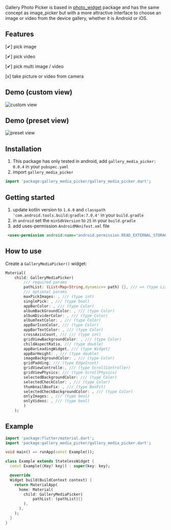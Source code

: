 Gallery Photo Picker is based in [photo_widget](https://pub.dev/packages/photo_widget) package and has the same concept as image_picker but with a more attractive interface to choose an image or video from the device gallery, whether it is Android or iOS.

## Features

[✔] pick image

[✔] pick video

[✔] pick multi image / video

[x] take picture or video from camera

## Demo (custom view)
![custom view]()

## Demo (preset view)
![preset view]()

## Installation
1) This package has only tested in android, add `gallery_media_picker: 0.0.4` in your `pubspec.yaml`
2) import `gallery_media_picker`
```dart
import 'package:gallery_media_picker/gallery_media_picker.dart';
```

## Getting started

1) update kotlin version to `1.6.0` and `classpath 'com.android.tools.build:gradle:7.0.4'` in your `build.gradle`
2) in `android` set the `minSdkVersion` to `25` in your `build.gradle`
3) add uses-permission `AndroidMAnifest.xml` file
```xml
 <uses-permission android:name="android.permission.READ_EXTERNAL_STORAGE" />
```

## How to use
Create a `GalleryMediaPicker()` widget:
```dart
Material(
    child: GalleryMediaPicker(
        /// required params
        pathList: (List<Map<String,dynamic>> path) {}, /// => (type List<Map<String,dynamic>>) return a list map with selected media metadata
        /// optional params
        maxPickImages: , /// (type int)
        singlePick: , /// (type bool)
        appBarColor: , /// (type Color)
        albumBackGroundColor: , /// (type Color)
        albumDividerColor: , /// (type Color)
        albumTextColor: , /// (type Color)
        appBarIconColor, /// (type Color)
        appBarTextColor: , /// (type Color)
        crossAxisCount, /// /// (type int)
        gridViewBackgroundColor: , /// (type Color)
        childAspectRatio, /// (type double)
        appBarLeadingWidget, /// (type Widget)
        appBarHeight: , /// (type double)
        imageBackgroundColor: , /// (type Color)
        gridPadding: /// (type EdgeInset)
        gridViewControlle:, /// (type ScrollController)
        gridViewPhysics: /// (type ScrollPhysics)
        selectedBackgroundColor: /// (type Color)
        selectedCheckColor: , /// (type Color)
        thumbnailBoxFix: , /// (type BoxFit)
        selectedCheckBackgroundColor: , /// (type Color)
        onlyImages: , /// (type bool)
        onlyVideos: , /// (type bool)
        )
    );
```

## Example
```dart
import 'package:flutter/material.dart';
import 'package:gallery_media_picker/gallery_media_picker.dart';

void main() => runApp(const Example());

class Example extends StatelessWidget {
  const Example({Key? key}) : super(key: key);

  @override
  Widget build(BuildContext context) {
    return MaterialApp(
      home: Material(
        child: GalleryMediaPicker(
            pathList: (pathList){}
        ),
      ),
    );
  }
}

```
